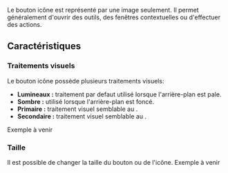 Le bouton icône est représenté par une image seulement. Il permet généralement d'ouvrir des outils, des fenêtres contextuelles ou d'effectuer des actions.

## Caractéristiques
### Traitements visuels
Le bouton icône possède plusieurs traitements visuels:
* **Lumineaux&nbsp;:** traitement par defaut utilisé lorsque l'arrière-plan est pale.
* **Sombre&nbsp;:** utilisé lorsque l'arrière-plan est foncé.
* **Primaire&nbsp;:** traitement visuel semblable au <modul-go name="m-button"></modul-go>.
* **Secondaire&nbsp;:** traitement visuel semblable au <modul-go name="m-button"></modul-go>.

<m-message class="m-u--margin-top" skin="light" state="information">Exemple à venir</m-message>

### Taille
Il est possible de changer la taille du bouton ou de l'icône.
<m-message class="m-u--margin-top" skin="light" state="information">Exemple à venir</m-message>